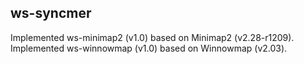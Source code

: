 ## <a name="uguide"></a>ws-syncmer

Implemented ws-minimap2 (v1.0) based on Minimap2 (v2.28-r1209).
Implemented ws-winnowmap (v1.0) based on Winnowmap (v2.03).
